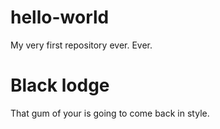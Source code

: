 



# hello-world
My very first repository ever. Ever.

# Black lodge
That gum of your is going to come back in style.
